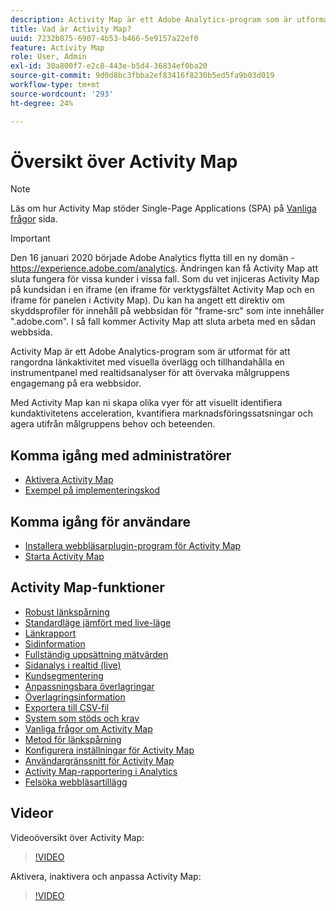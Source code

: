 ```yaml
---
description: Activity Map är ett Adobe Analytics-program som är utformat för att rangordna länkaktivitet med visuella överlägg och tillhandahålla en instrumentpanel med realtidsanalyser för att övervaka målgruppens engagemang på era webbsidor.
title: Vad är Activity Map?
uuid: 7232b875-6907-4b53-b466-5e9157a22ef0
feature: Activity Map
role: User, Admin
exl-id: 30a800f7-e2c8-443e-b5d4-36834ef0ba20
source-git-commit: 9d0d8bc3fbba2ef83416f8230b5ed5fa9b03d019
workflow-type: tm+mt
source-wordcount: '293'
ht-degree: 24%

---
```


# Översikt över Activity Map

>[!NOTE]
>Läs om hur Activity Map stöder Single-Page Applications (SPA) på [Vanliga frågor](/help/analyze/activity-map/activitymap-faq.md) sida.

>[!IMPORTANT]
>Den 16 januari 2020 började Adobe Analytics flytta till en ny domän - https://experience.adobe.com/analytics. Ändringen kan få Activity Map att sluta fungera för vissa kunder i vissa fall. Som du vet injiceras Activity Map på kundsidan i en iframe (en iframe för verktygsfältet Activity Map och en iframe för panelen i Activity Map). Du kan ha angett ett direktiv om skyddsprofiler för innehåll på webbsidan för &quot;frame-src&quot; som inte innehåller &quot;.adobe.com&quot;. I så fall kommer Activity Map att sluta arbeta med en sådan webbsida.

Activity Map är ett Adobe Analytics-program som är utformat för att rangordna länkaktivitet med visuella överlägg och tillhandahålla en instrumentpanel med realtidsanalyser för att övervaka målgruppens engagemang på era webbsidor.

Med Activity Map kan ni skapa olika vyer för att visuellt identifiera kundaktivitetens acceleration, kvantifiera marknadsföringssatsningar och agera utifrån målgruppens behov och beteenden.

## Komma igång med administratörer

* [Aktivera Activity Map](activitymap-getting-started/activitymap-getting-started-admins/activitymap-enable.md)
* [Exempel på implementeringskod](activitymap-getting-started/activitymap-getting-started-admins/activitymap-sample-implementation-code.md)

## Komma igång för användare

* [Installera webbläsarplugin-program för Activity Map](activitymap-getting-started/activitymap-getting-started-users/activitymap-install.md)
* [Starta Activity Map](activitymap-getting-started/activitymap-getting-started-users/activitymap-launch.md)

## Activity Map-funktioner

* [Robust länkspårning](lnk-tracking-overview.md)
* [Standardläge jämfört med live-läge](activitymap-standard-live.md)
* [Länkrapport](activitymap-links-report.md)
* [Sidinformation](activitymap-page-flow.md)
* [Fullständig uppsättning mätvärden](activitymap-complete-metrics.md)
* [Sidanalys i realtid (live)](activitymap-realtime.md)
* [Kundsegmentering](activitymap-multiple-segments.md)
* [Anpassningsbara överlagringar](activitymap-gainerslosers.md)
* [Överlagringsinformation](activitymap-overlay-details.md)
* [Exportera till CSV-fil](activitymap-csv.md)
* [System som stöds och krav](activitymap-sysreqs.md)
* [Vanliga frågor om Activity Map](activitymap-faq.md)
* [Metod för länkspårning](activitymap-link-tracking/activitymap-link-tracking-methodology.md)
* [Konfigurera inställningar för Activity Map](activitymap-overlay-settings.md)
* [Användargränssnitt för Activity Map](activitymap-user-interface.md)
* [Activity Map-rapportering i Analytics](activitymap-reporting-analytics.md)
* [Felsöka webbläsartillägg](troubleshooting-browser-extensions.md)

## Videor

Videoöversikt över Activity Map:

>[!VIDEO](https://video.tv.adobe.com/v/25451/?quality=12)

Aktivera, inaktivera och anpassa Activity Map:

>[!VIDEO](https://video.tv.adobe.com/v/25878/?quality=12)
